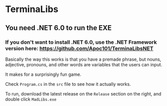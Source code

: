# TerminaLibs

## You need .NET 6.0 to run the EXE
### If you don't want to install .NET 6.0, use the .NET Framework version here: https://github.com/Apoc101/TerminaLibsNET

Basically the way this works is that you have a premade phrase, but nouns, adjective, pronouns, and other words are variables that the users can input. 

It makes for a surprisingly fun  game.

Check ``Program.cs`` in the ``src`` file to see how it actually works.


To run, download the latest release on the ``Release`` section on the right, and double click ``MadLibs.exe``
